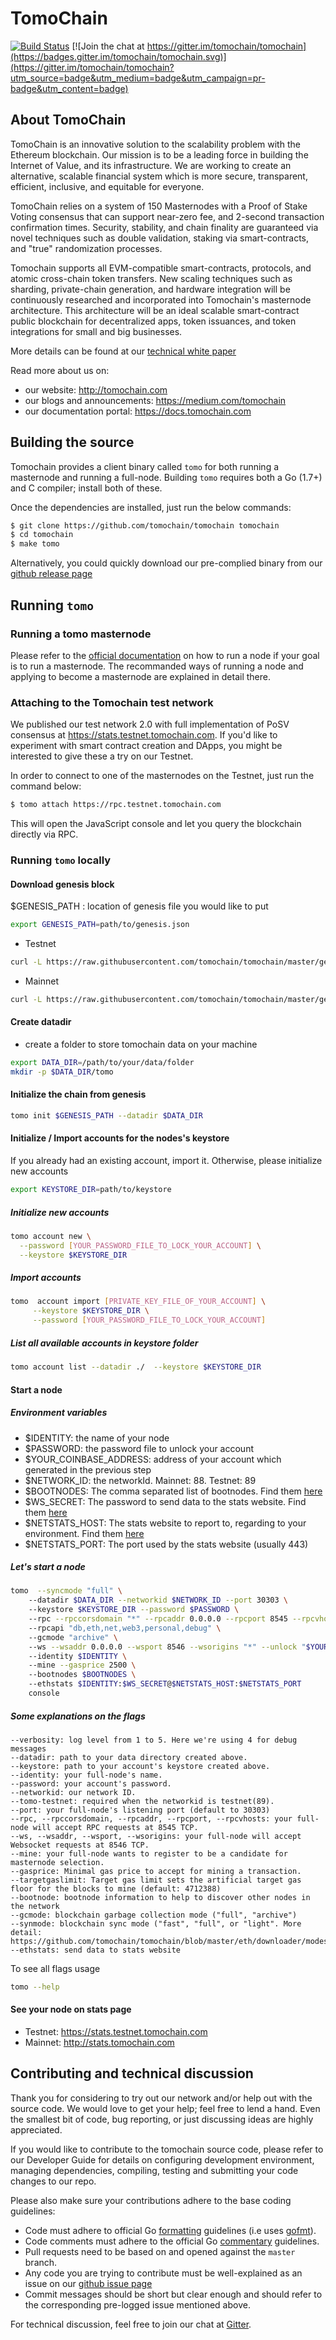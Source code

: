 # TomoChain

[![Build Status](https://travis-ci.org/tomochain/tomochain.svg?branch=master)](https://travis-ci.org/tomochain/tomochain)
[![Join the chat at https://gitter.im/tomochain/tomochain](https://badges.gitter.im/tomochain/tomochain.svg)](https://gitter.im/tomochain/tomochain?utm_source=badge&utm_medium=badge&utm_campaign=pr-badge&utm_content=badge)

## About TomoChain

TomoChain is an innovative solution to the scalability problem with the Ethereum blockchain.
Our mission is to be a leading force in building the Internet of Value, and its infrastructure.
We are working to create an alternative, scalable financial system which is more secure, transparent, efficient, inclusive, and equitable for everyone.

TomoChain relies on a system of 150 Masternodes with a Proof of Stake Voting consensus that can support near-zero fee, and 2-second transaction confirmation times.
Security, stability, and chain finality are guaranteed via novel techniques such as double validation, staking via smart-contracts, and "true" randomization processes.

Tomochain supports all EVM-compatible smart-contracts, protocols, and atomic cross-chain token transfers.
New scaling techniques such as sharding, private-chain generation, and hardware integration will be continuously researched and incorporated into Tomochain's masternode architecture. This architecture will be an ideal scalable smart-contract public blockchain for decentralized apps, token issuances, and token integrations for small and big businesses.

More details can be found at our [technical white paper](https://tomochain.com/docs/technical-whitepaper---1.0.pdf)

Read more about us on:

- our website: http://tomochain.com
- our blogs and announcements: https://medium.com/tomochain
- our documentation portal: https://docs.tomochain.com

## Building the source

Tomochain provides a client binary called `tomo` for both running a masternode and running a full-node.
Building `tomo` requires both a Go (1.7+) and C compiler; install both of these.

Once the dependencies are installed, just run the below commands:

```bash
$ git clone https://github.com/tomochain/tomochain tomochain
$ cd tomochain
$ make tomo
```

Alternatively, you could quickly download our pre-complied binary from our [github release page](https://github.com/tomochain/tomochain/releases)

## Running `tomo`

### Running a tomo masternode

Please refer to the [official documentation](https://docs.tomochain.com/get-started/run-node/) on how to run a node if your goal is to run a masternode.
The recommanded ways of running a node and applying to become a masternode are explained in detail there.

### Attaching to the Tomochain test network

We published our test network 2.0 with full implementation of PoSV consensus at https://stats.testnet.tomochain.com.
If you'd like to experiment with smart contract creation and DApps, you might be interested to give these a try on our Testnet.

In order to connect to one of the masternodes on the Testnet, just run the command below:

```bash
$ tomo attach https://rpc.testnet.tomochain.com
```

This will open the JavaScript console and let you query the blockchain directly via RPC.

### Running `tomo` locally

#### Download genesis block
$GENESIS_PATH : location of genesis file you would like to put
```bash
export GENESIS_PATH=path/to/genesis.json
```
- Testnet
```bash
curl -L https://raw.githubusercontent.com/tomochain/tomochain/master/genesis/testnet.json -o $GENESIS_PATH
```

- Mainnet
```bash
curl -L https://raw.githubusercontent.com/tomochain/tomochain/master/genesis/mainnet.json -o $GENESIS_PATH
```

#### Create datadir
- create a folder to store tomochain data on your machine

```bash
export DATA_DIR=/path/to/your/data/folder 
mkdir -p $DATA_DIR/tomo
```
#### Initialize the chain from genesis

```bash
tomo init $GENESIS_PATH --datadir $DATA_DIR
```

#### Initialize / Import accounts for the nodes's keystore
If you already had an existing account, import it. Otherwise, please initialize new accounts 

```bash
export KEYSTORE_DIR=path/to/keystore
```

##### Initialize new accounts
```bash
tomo account new \
  --password [YOUR_PASSWORD_FILE_TO_LOCK_YOUR_ACCOUNT] \
  --keystore $KEYSTORE_DIR
```
    
##### Import accounts
```bash
tomo  account import [PRIVATE_KEY_FILE_OF_YOUR_ACCOUNT] \
     --keystore $KEYSTORE_DIR \
     --password [YOUR_PASSWORD_FILE_TO_LOCK_YOUR_ACCOUNT]
```

##### List all available accounts in keystore folder

```bash
tomo account list --datadir ./  --keystore $KEYSTORE_DIR
```

#### Start a node
##### Environment variables
   - $IDENTITY: the name of your node
   - $PASSWORD: the password file to unlock your account
   - $YOUR_COINBASE_ADDRESS: address of your account which generated in the previous step
   - $NETWORK_ID: the networkId. Mainnet: 88. Testnet: 89
   - $BOOTNODES: The comma separated list of bootnodes. Find them [here](https://docs.tomochain.com/general/networks/)
   - $WS_SECRET: The password to send data to the stats website. Find them [here](https://docs.tomochain.com/general/networks/)
   - $NETSTATS_HOST: The stats website to report to, regarding to your environment. Find them [here](https://docs.tomochain.com/general/networks/)
   - $NETSTATS_PORT: The port used by the stats website (usually 443)
    
##### Let's start a node
```bash
tomo  --syncmode "full" \    
    --datadir $DATA_DIR --networkid $NETWORK_ID --port 30303 \   
    --keystore $KEYSTORE_DIR --password $PASSWORD \    
    --rpc --rpccorsdomain "*" --rpcaddr 0.0.0.0 --rpcport 8545 --rpcvhosts "*" \   
    --rpcapi "db,eth,net,web3,personal,debug" \    
    --gcmode "archive" \   
    --ws --wsaddr 0.0.0.0 --wsport 8546 --wsorigins "*" --unlock "$YOUR_COINBASE_ADDRESS" \   
    --identity $IDENTITY \  
    --mine --gasprice 2500 \  
    --bootnodes $BOOTNODES \   
    --ethstats $IDENTITY:$WS_SECRET@$NETSTATS_HOST:$NETSTATS_PORT 
    console
```


##### Some explanations on the flags   
```
--verbosity: log level from 1 to 5. Here we're using 4 for debug messages
--datadir: path to your data directory created above.
--keystore: path to your account's keystore created above.
--identity: your full-node's name.
--password: your account's password.
--networkid: our network ID.
--tomo-testnet: required when the networkid is testnet(89).
--port: your full-node's listening port (default to 30303)
--rpc, --rpccorsdomain, --rpcaddr, --rpcport, --rpcvhosts: your full-node will accept RPC requests at 8545 TCP.
--ws, --wsaddr, --wsport, --wsorigins: your full-node will accept Websocket requests at 8546 TCP.
--mine: your full-node wants to register to be a candidate for masternode selection.
--gasprice: Minimal gas price to accept for mining a transaction.
--targetgaslimit: Target gas limit sets the artificial target gas floor for the blocks to mine (default: 4712388)
--bootnode: bootnode information to help to discover other nodes in the network
--gcmode: blockchain garbage collection mode ("full", "archive")
--synmode: blockchain sync mode ("fast", "full", or "light". More detail: https://github.com/tomochain/tomochain/blob/master/eth/downloader/modes.go#L24)           
--ethstats: send data to stats website
```
To see all flags usage
   
```bash
tomo --help
```

#### See your node on stats page
   - Testnet: https://stats.testnet.tomochain.com
   - Mainnet: http://stats.tomochain.com


## Contributing and technical discussion

Thank you for considering to try out our network and/or help out with the source code.
We would love to get your help; feel free to lend a hand.
Even the smallest bit of code, bug reporting, or just discussing ideas are highly appreciated.

If you would like to contribute to the tomochain source code, please refer to our Developer Guide for details on configuring development environment, managing dependencies, compiling, testing and submitting your code changes to our repo.

Please also make sure your contributions adhere to the base coding guidelines:

- Code must adhere to official Go [formatting](https://golang.org/doc/effective_go.html#formatting) guidelines (i.e uses [gofmt](https://golang.org/cmd/gofmt/)).
- Code comments must adhere to the official Go [commentary](https://golang.org/doc/effective_go.html#commentary) guidelines.
- Pull requests need to be based on and opened against the `master` branch.
- Any code you are trying to contribute must be well-explained as an issue on our [github issue page](https://github.com/tomochain/tomochain/issues)
- Commit messages should be short but clear enough and should refer to the corresponding pre-logged issue mentioned above.

For technical discussion, feel free to join our chat at [Gitter](https://gitter.im/tomochain/tomochain).
